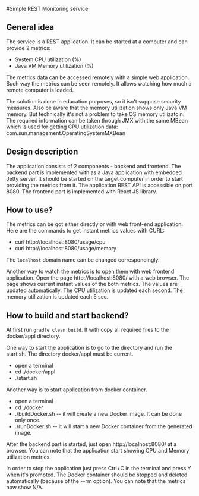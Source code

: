 #Simple REST Monitoring service

## General idea
The service is a REST application. It can be started at a computer 
and can provide 2 metrics: 
- System CPU utilization (%)
- Java VM Memory utilization (%)

The metrics data can be accessed remotely with a simple web application. 
Such way the metrics can be seen remotely. It allows watching how much a remote computer is loaded. 

The solution is done in education purposes, so it isn't suppose security measures. 
Also be aware that the memory utilization shows only Java VM memory. 
But technically it's not a problem to take OS memory utilizatoin. The required information can be taken through JMX with the same MBean which is used for getting CPU utilization data: com.sun.management.OperatingSystemMXBean

## Design description
The application consists of 2 components - backend and frontend. 
The backend part is implemented with as a Java application with embedded 
Jetty server. It should be started on the target computer in order to start 
providing the metrics from it. The application REST API is accessible on port 8080. 
The frontend part is implemented with React JS library. 

## How to use?
The metrics can be got either directly or with web front-end application. 
Here are the commands to get instant metrics values with CURL:
- curl http://localhost:8080/usage/cpu
- curl http://localhost:8080/usage/memory

The ```localhost``` domain name can be changed correspondingly. 

Another way to watch the metrics is to open them with web frontend application. 
Open the page http://localhost:8080/ with a web browser. The page shows current 
instant values of the both metrics. The values are updated automatically. 
The CPU utilization is updated each second. The memory utilization is updated each 5 sec.

## How to build and start backend? 
At first run ```gradle clean build```. It with copy all required files to the docker/appl directory. 

One way to start the application is to go to the directory and run the start.sh. The directory docker/appl must be current. 
- open a terminal
- cd ./docker/appl
- ./start.sh

Another way is to start application from docker container. 
- open a terminal 
- cd ./docker 
- ./buildDocker.sh  -- it will create a new Docker image. It can be done only once.
- ./runDocker.sh    -- it will start a new Docker container from the generated image. 

After the backend part is started, just open http://localhost:8080/ at a browser. You can note that the application start showing CPU and Memory utilization metrics. 

In order to stop the application just press Ctrl+C in the terminal and press Y when it's prompted. The Docker container should be stopped and deleted automatically (because of the --rm option). 
You can note that the metrics now show N/A.
